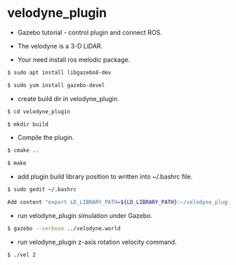 # velodyne_plugin
- Gazebo tutorial - control plugin and connect ROS.

- The velodyne is a 3-D LiDAR.

- Your need install ros melodic package.

``` bash
$ sudo apt install libgazebo8-dev
```

``` bash
$ sudo yum install gazebo-devel
```

- create build dir in velodyne_plugin.

``` bash
$ cd velodyne_plugin
```

``` bash
$ mkdir build
```

- Compile the plugin.

``` bash
$ cmake ..
```

``` bash
$ make
```

- add plugin build library position to written into ~/.bashrc file.

``` bash
$ sudo gedit ~/.bashrc
```

``` bash
Add content "export LD_LIBRARY_PATH=${LD_LIBRARY_PATH}:~/velodyne_plugin/build" into ~/.bashrc file.
```

- run velodyne_plugin simulation under Gazebo.

``` bash
$ gazebo --verbose ../velodyne.world
```

- run velodyne_plugin z-axis rotation velocity command.

``` bash
$ ./vel 2
```
